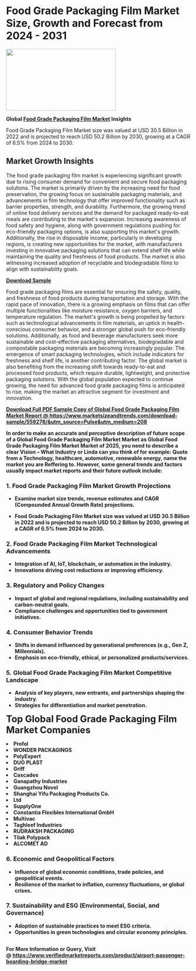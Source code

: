 <H1>Food Grade Packaging Film Market Size, Growth and Forecast from 2024 - 2031</H1><img class="aligncenter size-medium wp-image-584254" src="https://thirdeyenews.in/wp-content/uploads/2024/09/Global-Market-Research-300x168.jpeg" alt="" width="300" height="168" /><p><strong>Global&nbsp;<a href="https://www.marketsizeandtrends.com/download-sample/559278/&amp;utm_source=Pulse&amp;utm_medium=208">Food Grade Packaging Film Market</a> Insights</strong></p><p>Food Grade Packaging Film Market size was valued at USD 30.5 Billion in 2022 and is projected to reach USD 50.2 Billion by 2030, growing at a CAGR of 6.5% from 2024 to 2030.</p><p><h2>Market Growth Insights</h2> <p>The food grade packaging film market is experiencing significant growth due to rising consumer demand for convenient and secure food packaging solutions. The market is primarily driven by the increasing need for food preservation, the growing focus on sustainable packaging materials, and advancements in film technology that offer improved functionality such as barrier properties, strength, and durability. Furthermore, the growing trend of online food delivery services and the demand for packaged ready-to-eat meals are contributing to the market's expansion. Increasing awareness of food safety and hygiene, along with government regulations pushing for eco-friendly packaging options, is also supporting this market's growth. Additionally, the rise in disposable income, particularly in developing regions, is creating new opportunities for the market, with manufacturers investing in innovative packaging solutions that can extend shelf life while maintaining the quality and freshness of food products. The market is also witnessing increased adoption of recyclable and biodegradable films to align with sustainability goals.</p> <p><strong><a href="#">Download Sample</a></strong></p> <p>Food grade packaging films are essential for ensuring the safety, quality, and freshness of food products during transportation and storage. With the rapid pace of innovation, there is a growing emphasis on films that can offer multiple functionalities like moisture resistance, oxygen barriers, and temperature regulation. The market's growth is being propelled by factors such as technological advancements in film materials, an uptick in health-conscious consumer behavior, and a stronger global push for eco-friendly solutions. Additionally, as food and beverage manufacturers seek more sustainable and cost-effective packaging alternatives, biodegradable and compostable packaging materials are becoming increasingly popular. The emergence of smart packaging technologies, which include indicators for freshness and shelf life, is another contributing factor. The global market is also benefiting from the increasing shift towards ready-to-eat and processed food products, which require durable, lightweight, and protective packaging solutions. With the global population expected to continue growing, the need for advanced food grade packaging films is anticipated to rise, making the market an attractive segment for investment and innovation.</p> <p><strong><a href="#"></p><p><span class=""><strong>Download Full PDF Sample Copy of Global Food Grade Packaging Film Market Report</strong> @ <a href="https://www.marketsizeandtrends.com/download-sample/559278/&amp;utm_source=Pulse&amp;utm_medium=208" target="_blank">https://www.marketsizeandtrends.com/download-sample/559278/&amp;utm_source=Pulse&amp;utm_medium=208</a></span></p><p>In order to make an accurate and perceptive description of future scope of a Global&nbsp;Food Grade Packaging Film Market Market as Global&nbsp;Food Grade Packaging Film Market Market of 2025, you need to describe a clear Vision &ndash; What Industry or Linda can you think of for example: Quote from a Technology, healthcare, automotive, renewable energy, name the market you are Reffering to. However, some general trends and factors usually impact market reports and their future outlook include:</p><h3>1.&nbsp;<strong>Food Grade Packaging Film Market Growth Projections</strong></h3><ul><li>Examine market size trends, revenue estimates and CAGR (Compounded Annual Growth Rate) projections.</li><li><p>Food Grade Packaging Film Market size was valued at USD 30.5 Billion in 2022 and is projected to reach USD 50.2 Billion by 2030, growing at a CAGR of 6.5% from 2024 to 2030.</p></li></ul><h3>2.&nbsp;<strong>Food Grade Packaging Film Market Technological Advancements</strong></h3><ul><li>Integration of AI, IoT, blockchain, or automation in the industry.</li><li>Innovations driving cost reductions or improving efficiency.</li></ul><h3>3.&nbsp;<strong>Regulatory and Policy Changes</strong></h3><ul><li>Impact of global and regional regulations, including sustainability and carbon-neutral goals.</li><li>Compliance challenges and opportunities tied to government initiatives.</li></ul><h3>4.&nbsp;<strong>Consumer Behavior Trends</strong></h3><ul><li>Shifts in demand influenced by generational preferences (e.g., Gen Z, Millennials).</li><li>Emphasis on eco-friendly, ethical, or personalized products/services.</li></ul><h3>5.&nbsp;<strong>Global Food Grade Packaging Film Market Competitive Landscape</strong></h3><ul><li>Analysis of key players, new entrants, and partnerships shaping the industry.</li><li>Strategies for differentiation and market penetration.</li></ul><p data-pm-slice="1 1 []"><span style="color: inherit; font-family: inherit; font-size: 25px;">Top Global Food Grade Packaging Film Market Companies</span></p><div class="" data-test-id=""><p><li>Profol</li><li> WONDER PACKAGINGS</li><li> PolyExpert</li><li> DUO PLAST</li><li> Griff</li><li> Cascades</li><li> Ganapathy Industries</li><li> Guangzhou Novel</li><li> Shanghai Yifu Packaging Products Co.</li><li> Ltd</li><li> SupplyOne</li><li> Constantia Flexibles International GmbH</li><li> Multivac</li><li> Taghleef Industries</li><li> RUDRAKSH PACKAGING</li><li> Tilak Polypack</li><li> ALCOMET AD</li></p></div><h3>6.&nbsp;<strong>Economic and Geopolitical Factors</strong></h3><ul><li>Influence of global economic conditions, trade policies, and geopolitical events.</li><li>Resilience of the market to inflation, currency fluctuations, or global crises.</li></ul><h3>7.&nbsp;<strong>Sustainability and ESG (Environmental, Social, and Governance)</strong></h3><ul><li>Adoption of sustainable practices to meet ESG criteria.</li><li>Opportunities in green technologies and circular economy principles.</li></ul><h2><strong style="font-size: 14px;">For More Information or Query, Visit @&nbsp;</strong><a style="background-color: #ffffff; font-size: 14px;" href="https://www.marketsizeandtrends.com/report/food-grade-packaging-film-market/" target="_blank">https://www.verifiedmarketreports.com/product/airport-passenger-boarding-bridge-market</a></h2>

